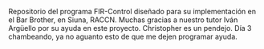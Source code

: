 Repositorio del programa FIR-Control diseñado para su implementación en el Bar Brother, en Siuna, RACCN.
Muchas gracias a nuestro tutor Iván Argüello por su ayuda en este proyecto. Christopher es un pendejo.
Día 3 chambeando, ya no aguanto esto de que me dejen programar ayuda.